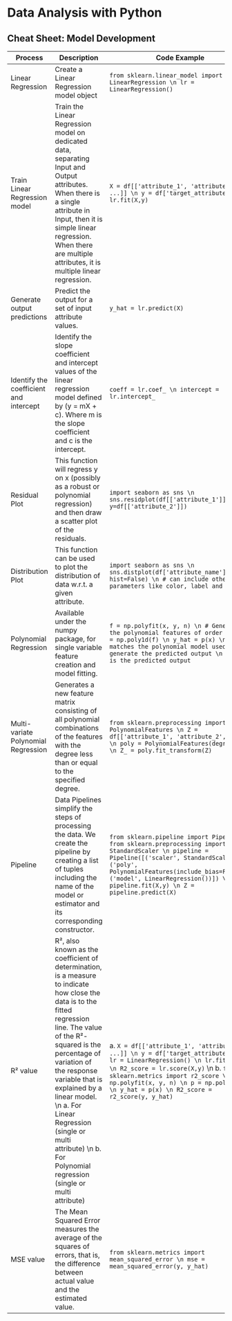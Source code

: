 # Data Analysis with Python

## Cheat Sheet: Model Development

| Process | Description | Code Example |
|---------|-------------|--------------|
| Linear Regression | Create a Linear Regression model object | `from sklearn.linear_model import LinearRegression \n lr = LinearRegression()` |
| Train Linear Regression model | Train the Linear Regression model on dedicated data, separating Input and Output attributes. When there is a single attribute in Input, then it is simple linear regression. When there are multiple attributes, it is multiple linear regression. | `X = df[['attribute_1', 'attribute_2', ...]] \n y = df['target_attribute'] \n lr.fit(X,y)` |
| Generate output predictions | Predict the output for a set of input attribute values. | `y_hat = lr.predict(X)` |
| Identify the coefficient and intercept | Identify the slope coefficient and intercept values of the linear regression model defined by \(y = mX + c\). Where m is the slope coefficient and c is the intercept. | `coeff = lr.coef_ \n intercept = lr.intercept_` |
| Residual Plot | This function will regress y on x (possibly as a robust or polynomial regression) and then draw a scatter plot of the residuals. | `import seaborn as sns \n sns.residplot(df[['attribute_1']], y=df[['attribute_2']])` |
| Distribution Plot | This function can be used to plot the distribution of data w.r.t. a given attribute. | `import seaborn as sns \n sns.distplot(df['attribute_name'], hist=False) \n # can include other parameters like color, label and so on.` |
| Polynomial Regression | Available under the numpy package, for single variable feature creation and model fitting. | `f = np.polyfit(x, y, n) \n # Generates the polynomial features of order n \n p = np.poly1d(f) \n y_hat = p(x) \n # p matches the polynomial model used to generate the predicted output \n y_hat is the predicted output` |
| Multi-variate Polynomial Regression | Generates a new feature matrix consisting of all polynomial combinations of the features with the degree less than or equal to the specified degree. | `from sklearn.preprocessing import PolynomialFeatures \n Z = df[['attribute_1', 'attribute_2', ...]] \n poly = PolynomialFeatures(degree=2) \n Z_ = poly.fit_transform(Z)` |
| Pipeline | Data Pipelines simplify the steps of processing the data. We create the pipeline by creating a list of tuples including the name of the model or estimator and its corresponding constructor. | `from sklearn.pipeline import Pipeline \n from sklearn.preprocessing import StandardScaler \n pipeline = Pipeline([('scaler', StandardScaler()), ('poly', PolynomialFeatures(include_bias=False)), ('model', LinearRegression())]) \n pipeline.fit(X,y) \n Z = pipeline.predict(X)` |
| R² value | R², also known as the coefficient of determination, is a measure to indicate how close the data is to the fitted regression line. The value of the R²-squared is the percentage of variation of the response variable that is explained by a linear model. \n a. For Linear Regression (single or multi attribute) \n b. For Polynomial regression (single or multi attribute) | a. `X = df[['attribute_1', 'attribute_2', ...]] \n y = df['target_attribute'] \n lr = LinearRegression() \n lr.fit(X,y) \n R2_score = lr.score(X,y)` \n b. `from sklearn.metrics import r2_score \n f = np.polyfit(x, y, n) \n p = np.poly1d(f) \n y_hat = p(x) \n R2_score = r2_score(y, y_hat)` |
| MSE value | The Mean Squared Error measures the average of the squares of errors, that is, the difference between actual value and the estimated value. | `from sklearn.metrics import mean_squared_error \n mse = mean_squared_error(y, y_hat)` |

